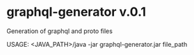 # graphql-generator v.0.1
Generation of graphql and proto files

USAGE: <JAVA_PATH>/java -jar graphql-generator.jar file_path
                   

